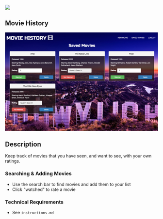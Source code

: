 ![](http://nashvillesoftwareschool.com/images/NSS-logo-horizontal-small.jpg)

## Movie History

![Movie](https://github.com/nss-evening-cohort-05/rich-browser-group-project-hackstreetboys/blob/readme/img/Screen%20Shot%202017-05-08%20at%206.04.24%20PM.png)

## Description
Keep track of movies that you have seen, and want to see, with your own ratings. 

### Searching & Adding Movies
- Use the search bar to find movies and add them to your list
- Click "watched" to rate a movie

### Technical Requirements
- See ```instructions.md```
